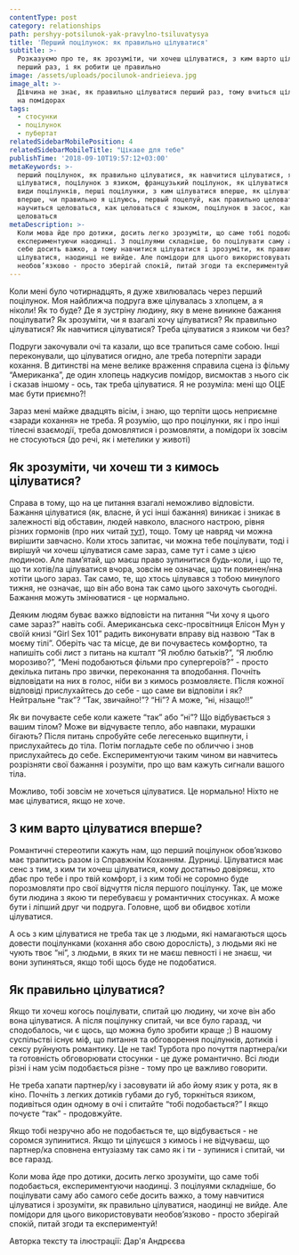 ```yaml
---
contentType: post
category: relationships
path: pershyy-potsilunok-yak-pravylno-tsiluvatysya
title: 'Перший поцілунок: як правильно цілуватися'
subtitle: >-
  Розказуємо про те, як зрозуміти, чи хочеш цілуватися, з ким варто цілуватися
  перший раз, і як робити це правильно
image: /assets/uploads/pocilunok-andrieieva.jpg
image_alt: >-
  Дівчина не знає, як правильно цілуватися перший раз, тому вчиться цілуватися
  на помідорах
tags:
  - стосунки
  - поцілунок
  - пубертат
relatedSidebarMobilePosition: 4
relatedSidebarMobileTitle: "Цікаве для тебе"
publishTime: '2018-09-10T19:57:12+03:00'
metaKeywords: >-
  перший поцілунок, як правильно цілуватися, як навчитися цілуватися, як
  цілуватися, поцілунок з язиком, французький поцілунок, як цілуватися з язиком,
  види поцілунків, перші поцілунки, з ким цілуватися вперше, як цілуватися
  вперше, чи правильно я цілуюсь, первый поцелуй, как правильно целоваться, как
  научиться целоваться, как целоваться с языком, поцілунок в засос, как надо
  целоваться
metaDescription: >-
  Коли мова йде про дотики, досить легко зрозуміти, що саме тобі подобається,
  експериментуючи наодинці. З поцілуями складніше, бо поцілувати саму або самого
  себе досить важко, а тому навчитися цілуватися і зрозуміти, як правильно
  цілуватися, наодинці не вийде. Але помідори для цього використовувати
  необов’язково - просто зберігай спокій, питай згоди та експериментуй!
---
```

Коли мені було чотирнадцять, я дуже хвилювалась через перший поцілунок. Моя найближча подруга вже цілувалась з хлопцем, а я ніколи! Як то буде? Де я зустріну людину, яку в мене виникне бажання поцілувати? Як зрозуміти, чи я взагалі хочу цілуватися? Як правильно цілуватися? Як навчитися цілуватися? Треба цілуватися з язиком чи без? 

Подруги закочували очі та казали, що все трапиться саме собою. Інші переконували, що цілуватися огидно, але треба потерпіти заради кохання. В дитинстві на мене велике враження справила сцена із фільму “Американка”, де один хлопець надкусив помідор, висмоктав з нього сік і сказав іншому - ось, так треба цілуватися. Я не розуміла: мені що ОЦЕ має бути приємно?! 

Зараз мені майже двадцять вісім, і знаю, що терпіти щось неприємне «заради кохання» не треба. Я розумію, що про поцілунки, як і про інші тілесні взаємодії, треба домовлятися і розмовляти, а помідори їх зовсім не стосуються (до речі, як і метелики у животі)

## Як зрозуміти, чи хочеш ти з кимось цілуватися?

Справа в тому, що на це питання взагалі неможливо відповісти. Бажання цілуватися (як, власне, й усі інші бажання) виникає і зникає в залежності від обставин, людей навколо, власного настрою, рівня різних гормонів (про них читай [тут](https://vpershe.com/articles/scho-take-hormony-testosteron-estrogen)), тощо. Тому це навряд чи можна вирішити завчасно. Коли хтось запитає, чи можна тебе поцілувати, тоді і вирішуй чи хочеш цілуватися саме зараз, саме тут і саме з цією людиною. Але пам’ятай, що маєш право зупинитися будь-коли, і що те, що ти хотів/ла цілуватися вчора, зовсім не означає, що ти повинен/нна хотіти цього зараз. Так само, те, що хтось цілувався з тобою минулого тижня, не означає, що він або вона так само цього захочуть сьогодні. Бажання можуть змінюватися - це нормально.

Деяким людям буває важко відповісти на питання “Чи хочу я цього саме зараз?” навіть собі. Американська секс-просвітниця Елісон Мун у своїй книзі “Girl Sex 101” радить виконувати вправу від назвою “Так в моєму тілі”. Оберіть час та місце, де ви почуваєтесь комфортно, та напишіть собі лист з питань на кшталт  “Я люблю батьків?”, “Я люблю морозиво?”, “Мені подобаються фільми про супергероїв?” - просто декілька питань про звички, переконання та вподобання. Почніть відповідати на них в голос, ніби ви з кимось розмовляєте. Після кожної відповіді прислухайтесь до себе -  що саме ви відповіли і як? Нейтральне “так”? “Так, звичайно!”? “Ні”? А може, “ні, нізащо!!”

Як ви почуваєте себе коли кажете “так” або “ні”? Що відбувається з вашим тілом? Може ви відчуваєте тепло, або навпаки, мурашки бігають? Після питань спробуйте себе легесенько вщипнути, і прислухайтесь до тіла. Потім погладьте себе по обличчю і знов прислухайтесь до себе. Експериментуючи таким чином ви навчитесь розрізняти свої бажання і розуміти, про що вам кажуть сигнали вашого тіла.

Можливо, тобі зовсім не хочеться цілуватися. Це нормально! Ніхто не має цілуватися, якщо не хоче. 

## З ким варто цілуватися вперше?

Романтичні стереотипи кажуть нам, що перший поцілунок обов’язково має трапитись разом із Справжнім Коханням. Дурниці. Цілуватися має сенс з тим, з ким ти хочеш цілуватися, кому достатньо довіряєш, хто дбає про тебе і про твій комфорт, і з ким тобі не соромно буде порозмовляти про свої відчуття після першого поцілунку. Так, це може бути людина з якою ти перебуваєш у романтичних стосунках. А може бути і ліпший друг чи подруга. Головне, щоб ви обидвоє хотіли цілуватися.

А ось з ким цілуватися не треба так це з людьми, які намагаються щось довести поцілунками (кохання або свою дорослість), з людьми які не чують твоє “ні”, з людьми, в яких ти не маєш певності і не знаєш, чи вони зупиняться, якщо тобі щось буде не подобатися.   

## Як правильно цілуватися?

Якщо ти хочеш когось поцілувати, спитай цю людину, чи хоче він або вона цілуватися. А після поцілунку спитай, чи все було гаразд, чи сподобалось, чи є щось, що можна було зробити краще ;) В нашому суспільстві існує міф, що питання та обговорення поцілунків, дотиків і сексу руйнують романтику. Це не так! Турбота про почуття партнера/ки та готовність обговорювати стосунки - це дуже романтично. Всі люди різні і нам усім подобається різне -  тому про це важливо говорити. 

Не треба хапати партнер/ку і засовувати ій або йому язик у рота, як в кіно. Почніть з легких дотиків губами до губ, торкніться язиком, подивіться один одному в очі і спитайте “тобі подобається?” І якщо почуєте “так” - продовжуйте. 

Якщо тобі незручно або не подобається те, що відбувається - не соромся зупинитися. Якщо ти цілуєшся з кимось і не відчуваєш, що партнер/ка сповнена ентузіазму так само як і ти - зупинися і спитай, чи все гаразд. 

Коли мова йде про дотики, досить легко зрозуміти, що саме тобі подобається, експериментуючи наодинці. З поцілуями складніше, бо поцілувати саму або самого себе досить важко, а тому навчитися цілуватися і зрозуміти, як правильно цілуватися, наодинці не вийде. Але помідори для цього використовувати необов’язково - просто зберігай спокій, питай згоди та експериментуй!

Авторка тексту та ілюстрації: Дар'я Андрєєва
